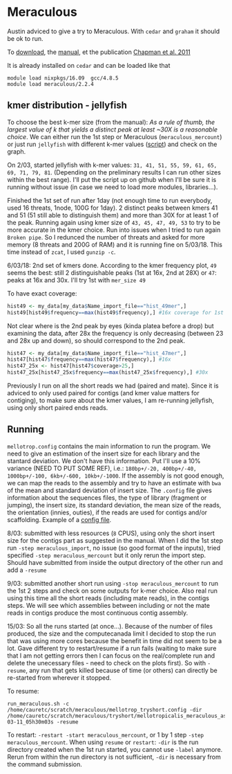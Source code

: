 # Meraculous

Austin adviced to give a try to Meraculous. With `cedar` and `graham` it should be ok to run.

To [download](https://jgi.doe.gov/data-and-tools/meraculous/), the [manual](http://1ofdmq2n8tc36m6i46scovo2e.wpengine.netdna-cdn.com/wp-content/uploads/2014/12/Manual.pdf), et the publication [Chapman et al. 2011](http://journals.plos.org/plosone/article?id=10.1371/journal.pone.0023501)

It is already installed on `cedar` and can be loaded like that
```
module load nixpkgs/16.09  gcc/4.8.5
module load meraculous/2.2.4
```
## kmer distribution - jellyfish

To choose the best k-mer size (from the manual): *As a rule of thumb, the largest value of k that yields a distinct peak at least ~30X is a reasonable choice*. We can either run the 1st step or Meraculous (`meraculous_mercount`) or just run `jellyfish` with different k-mer values ([script](https://github.com/caro46/Tetraploid_project/blob/master/some_scripts/jellyfish_iteratively.pl)) and check on the graph.

On 2/03, started jellyfish with k-mer values: `31, 41, 51, 55, 59, 61, 65, 69, 71, 79, 81`. (Depending on the preliminary results I can run other sizes within the best range). I'll put the script up on github when I'll be sure it is running without issue (in case we need to load more modules, libraries...).

Finished the 1st set of run after 1day (not enough time to run everybody, used 16 threats, 1node, 100G for 1day). 2 distinct peaks between kmers 41 and 51 (51 still able to distinguish them) and more than 30X for at least 1 of the peak. Running again using kmer size of `43, 45, 47, 49, 53` to try to be more accurate in the kmer choice. Run into issues when I tried to run again `Broken pipe`. So I redunced the number of threats and asked for more memory (8 threats and 200G of RAM) and it is running fine on 5/03/18. This time instead of `zcat`, I used `gunzip -c`.

6/03/18: 2nd set of kmers done. According to the kmer frequency plot, `49` seems the best: still 2 distinguishable peaks (1st at 16x, 2nd at 28X) or `47`: peaks at 16x and  30x. I'll try 1st with `mer_size 49`

To have exact coverage:
```R
hist49 <- my_data[my_data$Name_import_file=="hist_49mer",]
hist49[hist49$frequency==max(hist49$frequency),] #16x coverage for 1st peak
```
Not clear where is the 2nd peak by eyes (kinda platea before a drop) but examining the data, after 28x the frequency is only decreasing (between 23 and 28x up and down), so should correspond to the 2nd peak. 
```R
hist47 <- my_data[my_data$Name_import_file=="hist_47mer",]
hist47[hist47$frequency==max(hist47$frequency),] #16x
hist47_25x <- hist47[hist47$coverage>25,]
hist47_25x[hist47_25x$frequency==max(hist47_25x$frequency),] #30x
```
Previously I run on all the short reads we had (paired and mate). Since it is adviced to only used paired for contigs (and kmer value matters for contiging), to make sure about the kmer values, I am re-running jellyfish, using only short paired ends reads.

## Running

`mellotrop.config` contains the main information to run the program. We need to give an estimation of the insert size for each library and the stantard deviation. We don't have this information. Put I'll use a 10\% variance (NEED TO PUT SOME REF), i.e.: `180bp+/-20, 400bp+/-40, 1000bp+/-100, 6kb+/-600, 10kb+/-1000`. If the assembly is not good enough, we can map the reads to the assembly and try to have an estimate with `bwa` of the mean and standard deviation of insert size. The `.config` file gives information about the sequences files, the type of library (fragment or jumping), the insert size, its standard deviation, the mean size of the reads, the orientation (innies, outies), if the reads are used for contigs and/or scaffolding. Example of a [config file](https://github.com/caro46/Tetraploid_project/blob/master/files_examples/mellotrop.config).

8/03: submitted with less resources (`8` CPUS), using only the short insert size for the contigs part as suggested in the manual. When I did the 1st step run `-step meraculous_import`, no issue (so good format of the inputs), tried specified `-step meraculous_mercount` but it only rerun the import step. Should have submitted from inside the output directory of the other run and add a `-resume`

9/03: submitted another short run using `-stop meraculous_mercount` to run the 1st 2 steps and check on some outputs for k-mer choice. Also real run using this time all the short reads (including mate reads), in the contigs steps. We will see which assemblies between including or not the mate reads in contigs produce the most continuous contig assembly.

15/03: So all the runs started (at once...). Because of the number of files produced, the size and the computecanada limit I decided to stop the run that was using more cores because the benefit in time did not seem to be a lot. Gave different try to restart/resume if a run fails (waiting to make sure that I am not getting errors then I can focus on the real/complete run and delete the unecessary files - need to check on the plots first). So with `-resume`, any run that gets killed because of time (or others) can directly be re-started from wherever it stopped.

To resume:
```
run_meraculous.sh -c /home/cauretc/scratch/meraculous/mellotrop_tryshort.config -dir /home/cauretc/scratch/meraculous/tryshort/mellotropicalis_meraculous_assembly_1st_step_2018-03-11_05h30m03s -resume
```
To restart: `-restart -start meraculous_mercount`, or 1 by 1 step `-step meraculous_mercount`. When using `resume` or `restart`: `-dir` is the run directory created when the 1st run started, you cannot use `-label` anymore. Rerun from within the run directory is not sufficient, `-dir` is necessary from the command submission.
